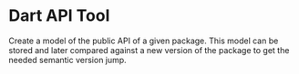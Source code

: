 # Dart API Tool

Create a model of the public API of a given package.
This model can be stored and later compared against a new version of the package to get the needed semantic version jump.